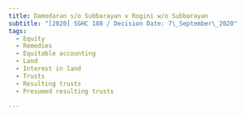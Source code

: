 ```yaml
---
title: Damodaran s/o Subbarayan v Rogini w/o Subbarayan
subtitle: "[2020] SGHC 188 / Decision Date: 7\_September\_2020"
tags:
  - Equity
  - Remedies
  - Equitable accounting
  - Land
  - Interest in land
  - Trusts
  - Resulting trusts
  - Presumed resulting trusts

---
```

